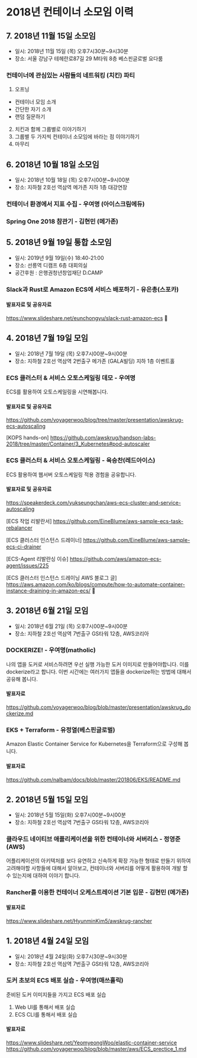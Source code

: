 # 2018년 컨테이너 소모임 이력

## 7. 2018년 11월 15일 소모임
- 일시: 2018년 11월 15일 (목) 오후7시30분~9시30분
- 장소: 서울 강남구 테헤란로87길 29 M타워 8층 베스핀글로벌 요다룸

### 컨테이너에 관심있는 사람들의 네트워킹 (치킨) 파티
1. 오프닝
- 컨테이너 모임 소개
- 간단한 자기 소개
- 랜덤 질문하기
2. 치킨과 함께 그룹별로 이야기하기
3. 그룹별 두 가지씩 컨테이너 소모임에 바라는 점 이야기하기
4. 마무리

## 6. 2018년 10월 18일 소모임
- 일시: 2018년 10월 18일 (목) 오후7시00분~9시00분
- 장소: 지하철 2호선 역삼역 메가존 지하 1층 대강연장

### 컨테이너 환경에서 지표 수집 - 우여명 (아이스크림에듀)
### Spring One 2018 참관기 - 김현민 (메가존)


## 5. 2018년 9월 19일 통합 소모임
- 일시: 2019년 9월 19일(수) 18:40-21:00
- 장소: 선릉역 디캠프 6층 대회의실
- 공간후원 : 은행권청년창업재단 D.CAMP

### Slack과 Rust로 Amazon ECS에 서비스 배포하기 - 유은총(스포카)

#### 발표자료 및 공유자료
https://www.slideshare.net/eunchongyu/slack-rust-amazon-ecs

## 4. 2018년 7월 19일 모임
- 일시: 2018년 7월 19일 (목) 오후7시00분~9시00분
- 장소: 지하철 2호선 역삼역 2번출구 메가존 (GALA빌딩) 지하 1층 이벤트홀

### ECS 클러스터 & 서비스 오토스케일링 데모 - 우여명
ECS를 활용하여 오토스케일링을 시연해봅니다.

#### 발표자료 및 공유자료
https://github.com/voyagerwoo/blog/tree/master/presentation/awskrug-ecs-autoscaling

[KOPS hands-on]
https://github.com/awskrug/handson-labs-2018/tree/master/Container/3_Kubernetes#pod-autoscaler

### ECS 클러스터 & 서비스 오토스케일링 - 육승찬(레드아이스)
ECS 활용하여 웹서버 오토스케일링 적용 경험을 공유합니다.

#### 발표자료 및 공유자료
https://speakerdeck.com/yukseungchan/aws-ecs-cluster-and-service-autoscaling

[ECS 작업 리발란서]
https://github.com/EineBlume/aws-sample-ecs-task-rebalancer

[ECS 클러스터 인스턴스 드레이너]
https://github.com/EineBlume/aws-sample-ecs-ci-drainer

[ECS-Agent 리발란싱 이슈]
https://github.com/aws/amazon-ecs-agent/issues/225

[ECS 클러스터 인스턴스 드레이닝 AWS 블로그 글]
https://aws.amazon.com/ko/blogs/compute/how-to-automate-container-instance-draining-in-amazon-ecs/

## 3. 2018년 6월 21일 모임
- 일시: 2018년 6월 21일 (목) 오후7시00분~9시00분
- 장소: 지하철 2호선 역삼역 7번출구 GS타워 12층, AWS코리아

### DOCKERIZE! - 우여명(matholic)

나의 앱을 도커로 서비스하려면 우선 실행 가능한 도커 이미지로 만들어야합니다. 이를 dockerize라고 합니다. 이번 시간에는 여러가지 앱들을 dockerize하는 방법에 대해서 공유해 봅니다.

#### 발표자료
https://github.com/voyagerwoo/blog/blob/master/presentation/awskrug_dockerize.md

### EKS + Terraform - 유정열(베스핀글로벌)
Amazon Elastic Container Service for Kubernetes을 Terraform으로 구성해 봅니다.

#### 발표자료
https://github.com/nalbam/docs/blob/master/201806/EKS/README.md


## 2. 2018년 5월 15일 모임
- 일시: 2018년 5월 15일(화) 오후7시00분~9시00분
- 장소: 지하철 2호선 역삼역 7번출구 GS타워 12층, AWS코리아


### 클라우드 네이티브 애플리케이션을 위한 컨테이너와 서버리스 - 정영준 (AWS)
어플리케이션의 아키텍처를 보다 유연하고 신속하게 확장 가능한 형태로 만들기 위하여 고려해야할 사항들에 대해서 알아보고, 컨테이너와 서버리를 어떻게 활용하여 개발 할 수 있는지에 대하여 이야기 합니다.

### Rancher를 이용한 컨테이너 오케스트레이션 기본 입문 - 김현민 (메가존)
#### 발표자료
https://www.slideshare.net/HyunminKim5/awskrug-rancher


## 1. 2018년 4월 24일 모임
- 일시: 2018년 4월 24일(화) 오후7시30분~9시30분
- 장소: 지하철 2호선 역삼역 7번출구 GS타워 12층, AWS코리아

### 도커 초보의 ECS 배포 실습  - 우여명(매쓰홀릭)
준비된 도커 이미지들을 가지고 ECS 배포 실습
1. Web UI를 통해서 배포 실습
2. ECS CLI를 통해서 배포 실습

#### 발표자료
https://www.slideshare.net/YeomyeongWoo/elastic-container-service
https://github.com/voyagerwoo/blog/blob/master/aws/ECS_prectice_1.md



